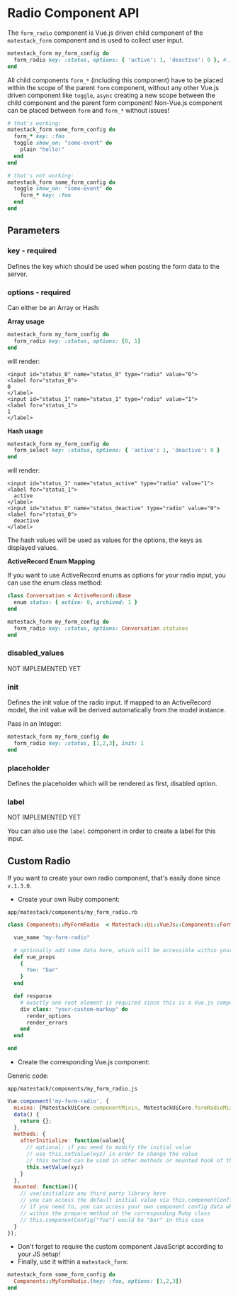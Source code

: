 # Radio Component API

The `form_radio` component is Vue.js driven child component of the `matestack_form` component and is used to collect user input.

```ruby
matestack_form my_form_config do
  form_radio key: :status, options: { 'active': 1, 'deactive': 0 }, #...
end
```

All child components `form_*` \(including this component\) have to be placed within the scope of the parent `form` component, without any other Vue.js driven component like `toggle`, `async` creating a new scope between the child component and the parent form component! Non-Vue.js component can be placed between `form` and `form_*` without issues!

```ruby
# that's working:
matestack_form some_form_config do
  form_* key: :foo
  toggle show_on: "some-event" do
    plain "hello!"
  end
end

# that's not working:
matestack_form some_form_config do
  toggle show_on: "some-event" do
    form_* key: :foo
  end
end
```

## Parameters

### key - required

Defines the key which should be used when posting the form data to the server.

### options - required

Can either be an Array or Hash:

**Array usage**

```ruby
matestack_form my_form_config do
  form_radio key: :status, options: [0, 1]
end
```

will render:

```markup
<input id="status_0" name="status_0" type="radio" value="0">
<label for="status_0">
0
</label>
<input id="status_1" name="status_1" type="radio" value="1">
<label for="status_1">
1
</label>
```

**Hash usage**

```ruby
matestack_form my_form_config do
  form_select key: :status, options: { 'active': 1, 'deactive': 0 }
end
```

will render:

```markup
<input id="status_1" name="status_active" type="radio" value="1">
<label for="status_1">
  active
</label>
<input id="status_0" name="status_deactive" type="radio" value="0">
<label for="status_0">
  deactive
</label>
```

The hash values will be used as values for the options, the keys as displayed values.

**ActiveRecord Enum Mapping**

If you want to use ActiveRecord enums as options for your radio input, you can use the enum class method:

```ruby
class Conversation < ActiveRecord::Base
  enum status: { active: 0, archived: 1 }
end
```

```ruby
matestack_form my_form_config do
  form_radio key: :status, options: Conversation.statuses
end
```

### disabled\_values

NOT IMPLEMENTED YET

### init

Defines the init value of the radio input. If mapped to an ActiveRecord model, the init value will be derived automatically from the model instance.

Pass in an Integer:

```ruby
matestack_form my_form_config do
  form_radio key: :status, [1,2,3], init: 1
end
```

### placeholder

Defines the placeholder which will be rendered as first, disabled option.

### label

NOT IMPLEMENTED YET

You can also use the `label` component in order to create a label for this input.

## Custom Radio

If you want to create your own radio component, that's easily done since `v.1.3.0`.

* Create your own Ruby component:

`app/matestack/components/my_form_radio.rb`

```ruby
class Components::MyFormRadio  < Matestack::Ui::VueJs::Components::Form::Radio

  vue_name "my-form-radio"

  # optionally add some data here, which will be accessible within your Vue.js component
  def vue_props
    {
      foo: "bar"
    }
  end

  def response
    # exactly one root element is required since this is a Vue.js component template
    div class: "your-custom-markup" do
      render_options
      render_errors
    end
  end

end
```

* Create the corresponding Vue.js component:

Generic code:

`app/matestack/components/my_form_radio.js`

```javascript
Vue.component('my-form-radio', {
  mixins: [MatestackUiCore.componentMixin, MatestackUiCore.formRadioMixin],
  data() {
    return {};
  },
  methods: {
    afterInitialize: function(value){
      // optional: if you need to modify the initial value
      // use this.setValue(xyz) in order to change the value
      // this method can be used in other methods or mounted hook of this component as well!
      this.setValue(xyz)
    }
  },
  mounted: function(){
    // use/initialize any third party library here
    // you can access the default initial value via this.componentConfig["init_value"]
    // if you need to, you can access your own component config data which added
    // within the prepare method of the corresponding Ruby class
    // this.componentConfig["foo"] would be "bar" in this case
  }
});
```

* Don't forget to require the custom component JavaScript according to your JS setup!
* Finally, use it within a `matestack_form`:

```ruby
matestack_form some_form_config do
  Components::MyFormRadio.(key: :foo, options: [1,2,3])
end
```

